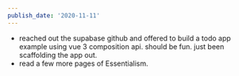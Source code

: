 ```yaml
---
publish_date: '2020-11-11'
---
```

- reached out the supabase github and offered to build a todo app example using vue 3 composition api. should be fun. just been scaffolding the app out. 
- read a few more pages of Essentialism.
